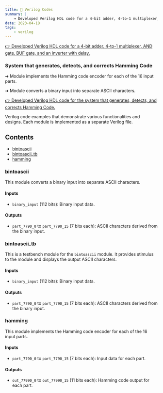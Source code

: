 ```yaml
---
title: 🎉 Verilog Codes
summary: |
    ➔ Developed Verilog HDL code for a 4-bit adder, 4-to-1 multiplexer, AND gate, BUF gate, and an inverter with delay.
date: 2023-04-18
tags:
    - verilog
---
```


[👉 Developed Verilog HDL code for a 4-bit adder, 4-to-1 multiplexer, AND gate, BUF gate, and an inverter with delay.](https://github.com/sainavaneet/Verilog/)

### System that generates, detects, and corrects Hamming Code

➔ Module implements the Hamming code encoder for each of the 16 input parts.

➔ Module converts a binary input into separate ASCII characters.

[👉 Developed Verilog HDL code for the system that generates, detects, and corrects Hamming Code.](https://github.com/sainavaneet/system-that-generates-detects-and-corrects-Hamming-Code)

Verilog code examples that demonstrate various functionalities and designs. Each module is implemented as a separate Verilog file.

## Contents

- [bintoascii](#bintoascii)
- [bintoascii_tb](#bintoascii_tb)
- [hamming](#hamming)

### bintoascii

This module converts a binary input into separate ASCII characters.

#### Inputs

- `binary_input` (112 bits): Binary input data.

#### Outputs

- `part_7790_0` to `part_7790_15` (7 bits each): ASCII characters derived from the binary input.

### bintoascii_tb

This is a testbench module for the `bintoascii` module. It provides stimulus to the module and displays the output ASCII characters.

#### Inputs

- `binary_input` (112 bits): Binary input data.

#### Outputs

- `part_7790_0` to `part_7790_15` (7 bits each): ASCII characters derived from the binary input.

### hamming

This module implements the Hamming code encoder for each of the 16 input parts.

#### Inputs

- `part_7790_0` to `part_7790_15` (7 bits each): Input data for each part.

#### Outputs

- `out_77990_0` to `out_77990_15` (11 bits each): Hamming code output for each part.

